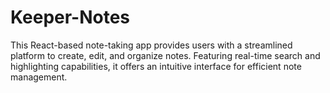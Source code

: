 # Keeper-Notes
This React-based note-taking app provides users with a streamlined platform to create, edit, and organize notes. Featuring real-time search and highlighting capabilities, it offers an intuitive interface for efficient note management.

